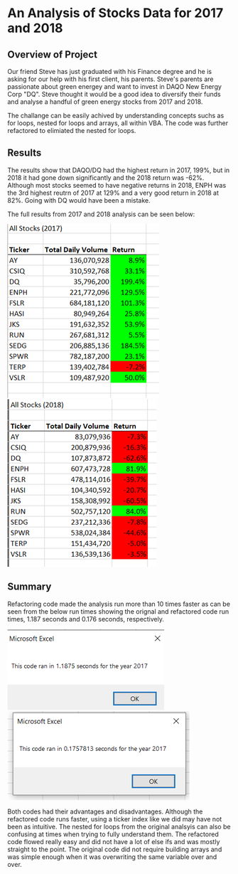 # An Analysis of Stocks Data for 2017 and 2018 

## Overview of Project

Our friend Steve has just graduated with his Finance degree and he is asking for our help with his first client, his parents. Steve's parents are passionate about green energey and want to invest in DAQO New Energy Corp "DQ". Steve thought it would be a good idea to diversify their funds and analyse a handful of green energy stocks from 2017 and 2018.

The challange can be easily achived by understanding concepts suchs as for loops, nested for loops and arrays, all within VBA. The code was further refactored to elimiated the nested for loops. 


## Results

The results show that DAQO/DQ had the highest return in 2017, 199%, but in 2018 it had gone down significantly and the 2018 return was -62%. Although most stocks seemed to have negative returns in 2018, ENPH was the 3rd highest reutrn of 2017 at 129% and a very good return in 2018 at 82%. Going with DQ would have been a mistake.

The full results from 2017 and 2018 analysis can be seen below:

![2017 Results](https://github.com/ayaakoub/stock-analysis/blob/main/Resources/2017_Results.PNG)
![2018 Results](https://github.com/ayaakoub/stock-analysis/blob/main/Resources/2018_Results.PNG)


## Summary

Refactoring code made the analysis run more than 10 times faster as can be seen from the below run times showing the orignal and refactored code run times, 1.187 seconds and 0.176 seconds, respectively.

![2017 Original](https://github.com/ayaakoub/stock-analysis/blob/main/Resources/2017_Original_Run_Time.PNG)
![2018 Refactored](https://github.com/ayaakoub/stock-analysis/blob/main/Resources/2017_Refactored_Run_Time.PNG)

Both codes had their advantages and disadvantages. Although the refactored code runs faster, using a ticker index like we did may have not been as intuitive. The nested for loops from the original analsyis can also be confusing at times when trying to fully understand them. The refactored code flowed really easy and did not have a lot of else ifs and was mostly straight to the point. The original code did not require building arrays and was simple enough when it was overwriting the same variable over and over. 
